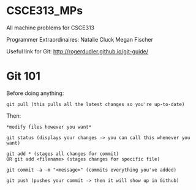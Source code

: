 # CSCE313_MPs
All machine problems for CSCE313

Programmer Extraordinaires:
Natalie Cluck
Megan Fischer

Useful link for Git: http://rogerdudler.github.io/git-guide/


# Git 101
Before doing anything:
    
    git pull (this pulls all the latest changes so you're up-to-date)

Then:

    *modify files however you want*

    git status (displays your changes -> you can call this whenever you want)

    git add * (stages all changes for commit)
    OR git add <filename> (stages changes for specific file)

    git commit -a -m "<message>" (commits everything you've added)

    git push (pushes your commit -> then it will show up in Github)
